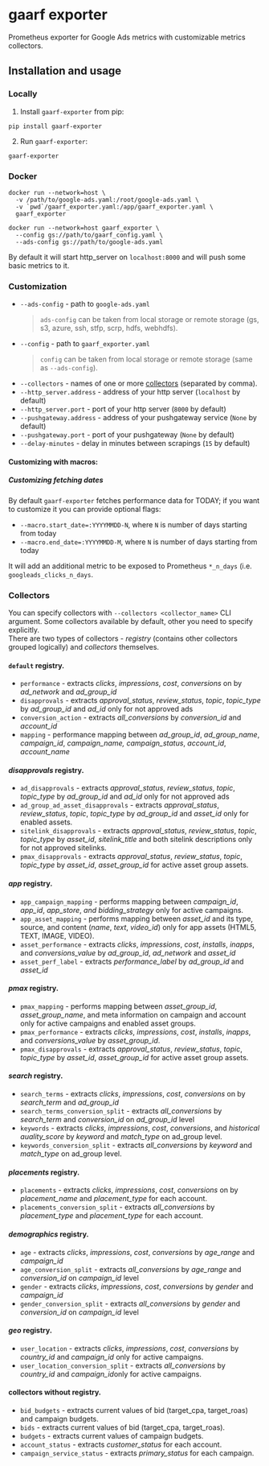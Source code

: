 # gaarf exporter

Prometheus exporter for Google Ads metrics with customizable metrics collectors.

## Installation and usage

### Locally

1. Install `gaarf-exporter` from pip:

```
pip install gaarf-exporter
```
2. Run `gaarf-exporter`:

```
gaarf-exporter
```

### Docker

```
docker run --network=host \
  -v /path/to/google-ads.yaml:/root/google-ads.yaml \
  -v `pwd`/gaarf_exporter.yaml:/app/gaarf_exporter.yaml \
  gaarf_exporter
```

```
docker run --network=host gaarf_exporter \
  --config gs://path/to/gaarf_config.yaml \
  --ads-config gs://path/to/google-ads.yaml

```
By default it will start http_server on `localhost:8000` and will push some basic metrics to it.

### Customization

* `--ads-config` - path to `google-ads.yaml`
  >  `ads-config` can be taken from local storage or remote storage (gs, s3, azure, ssh, stfp, scrp, hdfs, webhdfs).
* `--config` - path to `gaarf_exporter.yaml`
  >  `config` can be taken from local storage or remote storage (same as `--ads-config`).
* `--collectors` - names of one or more [collectors](#collectors) (separated by comma).
* `--http_server.address` - address of your http server (`localhost` by default)
* `--http_server.port` - port of your http server (`8000` by default)
* `--pushgateway.address` - address of your pushgateway service (`None` by default)
* `--pushgateway.port` - port of your pushgateway (`None` by default)
* `--delay-minutes` - delay in minutes between scrapings (`15` by default)

#### Customizing with macros:

##### Customizing fetching dates

By default `gaarf-exporter` fetches performance data for TODAY; if you want to
customize it you can provide optional flags:
* `--macro.start_date=:YYYYMMDD-N`, where `N` is number of days starting from today
* `--macro.end_date=:YYYYMMDD-M`, where `N` is number of days starting from today

It will add an additional metric to be exposed to Prometheus `*_n_days` (i.e.
`googleads_clicks_n_days`.

### Collectors

You can specify collectors with `--collectors <collector_name>` CLI argument. Some collectors available by default, other you need to specify explicitly.\
There are two types of collectors - *registry* (contains other collectors grouped logically) and *collectors* themselves.

#### `default` registry.

* `performance` - extracts *clicks*, *impressions*, *cost*, *conversions* on by *ad_network* and *ad_group_id*
* `disapprovals` - extracts *approval_status*, *review_status*, *topic*, *topic_type* by *ad_group_id* and *ad_id* only for not approved ads
* `conversion_action` - extracts *all_conversions* by *conversion_id* and *account_id*
* `mapping` - performance mapping between *ad_group_id*, *ad_group_name*, *campaign_id*, *campaign_name,* *campaign_status*, *account_id*, *account_name*

#### *disapprovals* registry.

* `ad_disapprovals` - extracts *approval_status*, *review_status*, *topic*, *topic_type* by *ad_group_id* and *ad_id* only for not approved ads
* `ad_group_ad_asset_disapprovals` - extracts *approval_status*, *review_status*, *topic*, *topic_type* by *ad_group_id* and *asset_id* only for enabled assets.
* `sitelink_disapprovals` - extracts *approval_status*, *review_status*, *topic*, *topic_type* by *asset_id*,   *sitelink_title* and both sitelink descriptions only for not approved sitelinks.
* `pmax_disapprovals` - extracts *approval_status*, *review_status*, *topic*, *topic_type* by *asset_id*,   *asset_group_id* for active asset group assets.

#### *app* registry.

* `app_campaign_mapping` - performs mapping between *campaign_id*, *app_id*, *app_store*, *and bidding_strategy* only for active campaigns.
* `app_asset_mapping` - performs mapping between *asset_id* and its type, source, and content (*name*, *text*, *video_id*) only for app assets (HTML5, TEXT, IMAGE, VIDEO).
* `asset_performance` - extracts *clicks*, *impressions*, *cost*, *installs*, *inapps*, and *conversions_value* by *ad_group_id*, *ad_network* and *asset_id*
* `asset_perf_label` - extracts *performance_label* by *ad_group_id* and *asset_id*

#### *pmax* registry.

* `pmax_mapping` - performs mapping between *asset_group_id*, *asset_group_name*, and meta information on campaign and account only for active campaigns and enabled asset groups.
* `pmax_performance` - extracts *clicks*, *impressions*, *cost*, *installs*, *inapps*, and *conversions_value* by *asset_group_id*.
* `pmax_disapprovals` - extracts *approval_status*, *review_status*, *topic*, *topic_type* by *asset_id*,   *asset_group_id* for active asset group assets.

#### *search* registry.

* `search_terms` - extracts *clicks*, *impressions*, *cost*, *conversions* on by *search_term* and *ad_group_id*
* `search_terms_conversion_split` - extracts *all_conversions* by *search_term* and *conversion_id* on *ad_group_id* level
* `keywords` - extracts *clicks*, *impressions*, *cost*, *conversions*, and *historical auality_score*  by *keyword* and *match_type* on ad_group level.
* `keywords_conversion_split` - extracts *all_conversions* by *keyword* and *match_type* on ad_group level.

#### *placements* registry.

* `placements` - extracts *clicks*, *impressions*, *cost*, *conversions* on by *placement_name* and *placement_type* for each account.
* `placements_conversion_split` - extracts *all_conversions* by *placement_type* and *placement_type* for each account.

#### *demographics* registry.

* `age` - extracts *clicks*, *impressions*, *cost*, *conversions* by *age_range* and *campaign_id*
* `age_conversion_split` - extracts *all_conversions* by *age_range* and *conversion_id* on *campaign_id* level
* `gender` - extracts *clicks*, *impressions*, *cost*, *conversions* by *gender* and *campaign_id*
* `gender_conversion_split` - extracts *all_conversions* by *gender* and *conversion_id* on *campaign_id* level

#### *geo* registry.

* `user_location` - extracts *clicks*, *impressions*, *cost*, *conversions* by *country_id* and *campaign_id* only for active campaigns.
* `user_location_conversion_split` - extracts *all_conversions* by *country_id*  and *campaign_id*only for active campaigns.

#### collectors without registry.

* `bid_budgets` - extracts current values of bid (target_cpa, target_roas) and campaign budgets.
* `bids` - extracts current values of bid (target_cpa, target_roas).
* `budgets` - extracts current values of campaign budgets.
* `account_status` - extracts *customer_status* for each account.
* `campaign_service_status` - extracts *primary_status* for each campaign.

